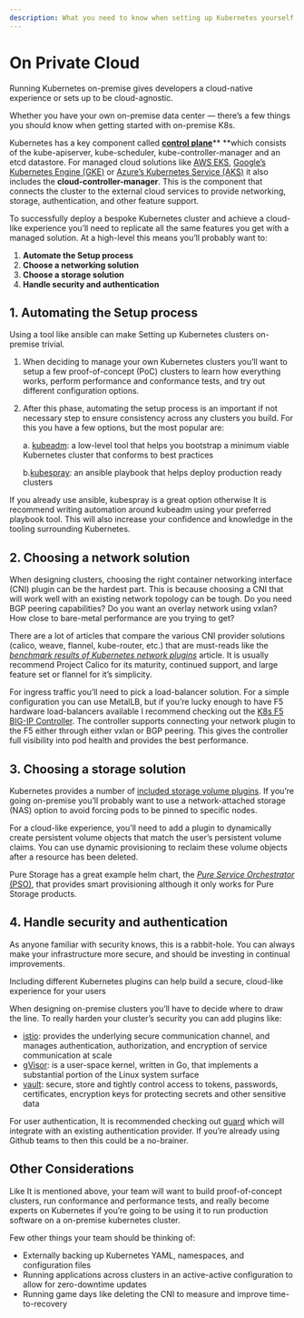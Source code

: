 ```yaml
---
description: What you need to know when setting up Kubernetes yourself
---
```


# On Private Cloud

Running Kubernetes on-premise gives developers a cloud-native experience or sets up to be cloud-agnostic.

Whether you have your own on-premise data center — there’s a few things you should know when getting started with on-premise K8s.

Kubernetes has a key component called [**control plane**](https://kubernetes.io/docs/concepts/overview/components/#master-components)** **which consists of the kube-apiserver, kube-scheduler, kube-controller-manager and an etcd datastore. For managed cloud solutions like [AWS EKS](https://aws.amazon.com/eks/), [Google’s Kubernetes Engine (GKE)](https://cloud.google.com/kubernetes-engine/) or [Azure’s Kubernetes Service (AKS)](https://azure.microsoft.com/en-us/services/kubernetes-service/) it also includes the **cloud-controller-manager**. This is the component that connects the cluster to the external cloud services to provide networking, storage, authentication, and other feature support.

To successfully deploy a bespoke Kubernetes cluster and achieve a cloud-like experience you’ll need to replicate all the same features you get with a managed solution. At a high-level this means you’ll probably want to:

1. **Automate the Setup process**
2. **Choose a networking solution**
3. **Choose a storage solution**
4. **Handle security and authentication**

## 1. Automating the Setup process <a href="91a2" id="91a2"></a>

Using a tool like ansible can make Setting up Kubernetes clusters on-premise trivial.

1. When deciding to manage your own Kubernetes clusters you’ll want to setup a few proof-of-concept (PoC) clusters to learn how everything works, perform performance and conformance tests, and try out different configuration options.
2.  After this phase, automating the setup process is an important if not necessary step to ensure consistency across any clusters you build. For this you have a few options, but the most popular are:

    a. [kubeadm](https://kubernetes.io/docs/reference/setup-tools/kubeadm/kubeadm/): a low-level tool that helps you bootstrap a minimum viable Kubernetes cluster that conforms to best practices

    b.[kubespray](https://github.com/kubernetes-sigs/kubespray): an ansible playbook that helps deploy production ready clusters

If you already use ansible, kubespray is a great option otherwise It is recommend writing automation around kubeadm using your preferred playbook tool. This will also increase your confidence and knowledge in the tooling surrounding Kubernetes.

## 2. Choosing a network solution <a href="a6c3" id="a6c3"></a>

When designing clusters, choosing the right container networking interface (CNI) plugin can be the hardest part. This is because choosing a CNI that will work well with an existing network topology can be tough. Do you need BGP peering capabilities? Do you want an overlay network using vxlan? How close to bare-metal performance are you trying to get?

There are a lot of articles that compare the various CNI provider solutions (calico, weave, flannel, kube-router, etc.) that are must-reads like the [_benchmark results of Kubernetes network plugins_](https://itnext.io/benchmark-results-of-kubernetes-network-plugins-cni-over-10gbit-s-network-updated-april-2019-4a9886efe9c4) article. It is usually recommend Project Calico for its maturity, continued support, and large feature set or flannel for it’s simplicity.

For ingress traffic you’ll need to pick a load-balancer solution. For a simple configuration you can use MetalLB, but if you’re lucky enough to have F5 hardware load-balancers available I recommend checking out the [K8s F5 BIG-IP Controller](https://clouddocs.f5.com/containers/v2/kubernetes/). The controller supports connecting your network plugin to the F5 either through either vxlan or BGP peering. This gives the controller full visibility into pod health and provides the best performance.

## 3. Choosing a storage solution <a href="a998" id="a998"></a>

Kubernetes provides a number of [included storage volume plugins](https://kubernetes.io/docs/concepts/storage/storage-classes/#provisioner). If you’re going on-premise you’ll probably want to use a network-attached storage (NAS) option to avoid forcing pods to be pinned to specific nodes.

For a cloud-like experience, you’ll need to add a plugin to dynamically create persistent volume objects that match the user’s persistent volume claims. You can use dynamic provisioning to reclaim these volume objects after a resource has been deleted.

Pure Storage has a great example helm chart, the [_Pure Service Orchestrator_ (PSO)](https://github.com/purestorage/helm-charts), that provides smart provisioning although it only works for Pure Storage products.

## 4. Handle security and authentication <a href="4f36" id="4f36"></a>

As anyone familiar with security knows, this is a rabbit-hole. You can always make your infrastructure more secure, and should be investing in continual improvements.

Including different Kubernetes plugins can help build a secure, cloud-like experience for your users

When designing on-premise clusters you’ll have to decide where to draw the line. To really harden your cluster’s security you can add plugins like:

* [istio](https://istio.io): provides the underlying secure communication channel, and manages authentication, authorization, and encryption of service communication at scale
* [gVisor](https://github.com/google/gvisor): is a user-space kernel, written in Go, that implements a substantial portion of the Linux system surface
* [vault](https://www.vaultproject.io/docs/): secure, store and tightly control access to tokens, passwords, certificates, encryption keys for protecting secrets and other sensitive data

For user authentication, It is recommended checking out [guard](https://github.com/appscode/guard) which will integrate with an existing authentication provider. If you’re already using Github teams to then this could be a no-brainer.

## Other Considerations <a href="68ba" id="68ba"></a>

Like It is mentioned above, your team will want to build proof-of-concept clusters, run conformance and performance tests, and really become experts on Kubernetes if you’re going to be using it to run production software on a on-premise kubernetes cluster.

Few other things your team should be thinking of:

* Externally backing up Kubernetes YAML, namespaces, and configuration files
* Running applications across clusters in an active-active configuration to allow for zero-downtime updates
* Running game days like deleting the CNI to measure and improve time-to-recovery

